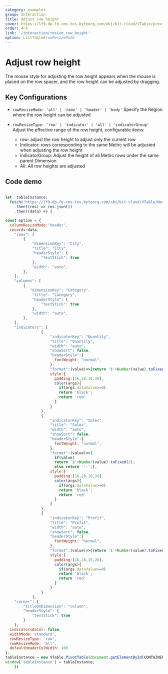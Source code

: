 ```yaml
---
category: examples
group: Interaction
title: Adjust row height
cover: https://lf9-dp-fe-cms-tos.byteorg.com/obj/bit-cloud/VTable/preview/row-height-resize.gif
order: 4-4
link: '/interaction/resize_row_height'
option: ListTable#rowResizeMode
---
```


# Adjust row height

The mouse style for adjusting the row height appears when the mouse is placed on the row spacer, and the row height can be adjusted by dragging.

## Key Configurations

*   `rowResizeMode: 'all' | 'none' | 'header' | 'body'` Specify the Region where the row height can be adjusted
*   `rowResizeType: 'row' | 'indicator' | 'all' | 'indicatorGroup'` Adjust the effective range of the row height, configurable items:

    *   row: adjust the row height to adjust only the current row
    *   Indicator: rows corresponding to the same Metirc will be adjusted when adjusting the row height
    *   indicatorGroup: Adjust the height of all Metirc rows under the same parent Dimension
    *   All: All row heights are adjusted

## Code demo

```javascript livedemo template=vtable

let  tableInstance;
  fetch('https://lf9-dp-fe-cms-tos.byteorg.com/obj/bit-cloud/VTable/North_American_Superstore_Pivot_data.json')
    .then((res) => res.json())
    .then((data) => {

const option = {
  columnResizeMode:'header',
  records:data,
    "rows": [
        {
            "dimensionKey": "City",
            "title": "City",
            "headerStyle": {
                "textStick": true
            },
            "width": "auto",
        },
    ],
    "columns": [
        {
           "dimensionKey": "Category",
            "title": "Category",
            "headerStyle": {
                "textStick": true
            },
            "width": "auto",
        },
    ],
    "indicators": [
                {
                    "indicatorKey": "Quantity",
                    "title": "Quantity",
                    "width": "auto",
                    "showSort": false,
                    "headerStyle":{
                      fontWeight: "normal",
                    },
                    "format":(value)=>{return '$'+Number(value).toFixed(2)},
                    style:{
                      padding:[16,28,16,28],
                      color(args){
                        if(args.dataValue>=0)
                        return 'black';
                        return 'red'
                      }
                    }
                },
                {
                    "indicatorKey": "Sales",
                    "title": "Sales",
                    "width": "auto",
                    "showSort": false,
                    "headerStyle":{
                      fontWeight: "normal",
                    },
                    "format":(value)=>{ 
                      if(value)
                      return '$'+Number(value).toFixed(2);
                      else return '--';},
                    style:{
                      padding:[16,28,16,28],
                      color(args){
                        if(args.dataValue>=0)
                        return 'black';
                        return 'red'
                      }
                    }
                },
                {
                    "indicatorKey": "Profit",
                    "title": "Profit",
                    "width": "auto",
                    "showSort": false,
                    "headerStyle":{
                      fontWeight: "normal",
                    },
                    "format":(value)=>{return '$'+Number(value).toFixed(2)},
                    style:{
                      padding:[16,28,16,28],
                      color(args){
                        if(args.dataValue>=0)
                        return 'black';
                        return 'red'
                      }
                    }
                }
            ],
    "corner": {
        "titleOnDimension": "column",
        "headerStyle": {
            "textStick": true
        }
    },
  indicatorsAsCol: false,
  widthMode:'standard',
  rowResizeType: 'row',
  rowResizeMode: 'all',
  defaultHeaderColWidth: 100
};
tableInstance = new VTable.PivotTable(document.getElementById(CONTAINER_ID),option);
window['tableInstance'] = tableInstance;
    })
```
